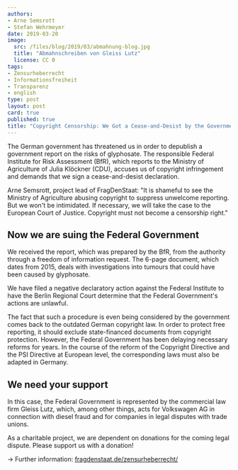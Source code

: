 ```yaml
---
authors:
- Arne Semsrott
- Stefan Wehrmeyer
date: 2019-03-20
image:
  src: /files/blog/2019/03/abmahnung-blog.jpg
  title: "Abmahnschreiben von Gleiss Lutz"
  license: CC 0
tags:
- Zensurheberrecht
- Informationsfreiheit
- Transparenz
- english
type: post
layout: post
card: true
published: true
title: "Copyright Censorship: We Got a Cease-and-Desist by the Government "
---
```


The German government has threatened us in order to depublish a government report on the risks of glyphosate. The responsible Federal Institute for Risk Assessment (BfR), which reports to the Ministry of Agriculture of Julia Klöckner (CDU), accuses us of copyright infringement and demands that we sign a cease-and-desist declaration.

Arne Semsrott, project lead of FragDenStaat: "It is shameful to see the Ministry of Agriculture abusing copyright to suppress unwelcome reporting. But we won't be intimidated. If necessary, we will take the case to the European Court of Justice. Copyright must not become a censorship right."

## Now we are suing the Federal Government

We received the report, which was prepared by the BfR, from the authority through a freedom of information request. The 6-page document, which dates from 2015, deals with investigations into tumours that could have been caused by glyphosate.

We have filed a negative declaratory action against the Federal Institute to have the Berlin Regional Court determine that the Federal Government's actions are unlawful.

The fact that such a procedure is even being considered by the government comes back to the outdated German copyright law. In order to protect free reporting, it should exclude state-financed documents from copyright protection. However, the Federal Government has been delaying necessary reforms for years. In the course of the reform of the Copyright Directive and the PSI Directive at European level, the corresponding laws must also be adapted in Germany.

## We need your support

In this case, the Federal Government is represented by the commercial law firm Gleiss Lutz, which, among other things, acts for Volkswagen AG in connection with diesel fraud and for companies in legal disputes with trade unions.

As a charitable project, we are dependent on donations for the coming legal dispute. Please support us with a donation!

→ Further information: [fragdenstaat.de/zensurheberrecht/](https://fragdenstaat.de/zensurheberrecht/)
